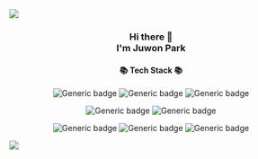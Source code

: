 <img src="https://capsule-render.vercel.app/api?type=slice&color=#f8e2cf&height=300&section=header&text=ZuWon%20&fontSize=90&animation=twinkling" />

<div align=center>

  <h3>Hi there 👋 <br>
  I'm Juwon Park</h3>

  <h4>📚 Tech Stack 📚</h4>
  
  ![Generic badge](https://img.shields.io/badge/Java-%23007396?logo=Java&logoColor=white)
  ![Generic badge](https://img.shields.io/badge/NodeJs-%23339933?logo=Node.js&logoColor=white)
  ![Generic badge](https://img.shields.io/badge/Spring-%236DB33F?logo=Spring&logoColor=white)
  
  ![Generic badge](https://img.shields.io/badge/MySQL-%234479A1?logo=MySQL&logoColor=white)
  ![Generic badge](https://img.shields.io/badge/Oracle-%23F80000?logo=Oracle&logoColor=white) 
  
  ![Generic badge](https://img.shields.io/badge/html-%23E34F26?logo=html5&logoColor=white)
  ![Generic badge](https://img.shields.io/badge/css-%231572B6?logo=CSS3&logoColor=white)
  ![Generic badge](https://img.shields.io/badge/JavaScript-%23F7DF1E?logo=JavaScript&logoColor=white)
  
</div>


<img src="https://capsule-render.vercel.app/api?type=slice&color=auto&height=300&section=footer"/>
